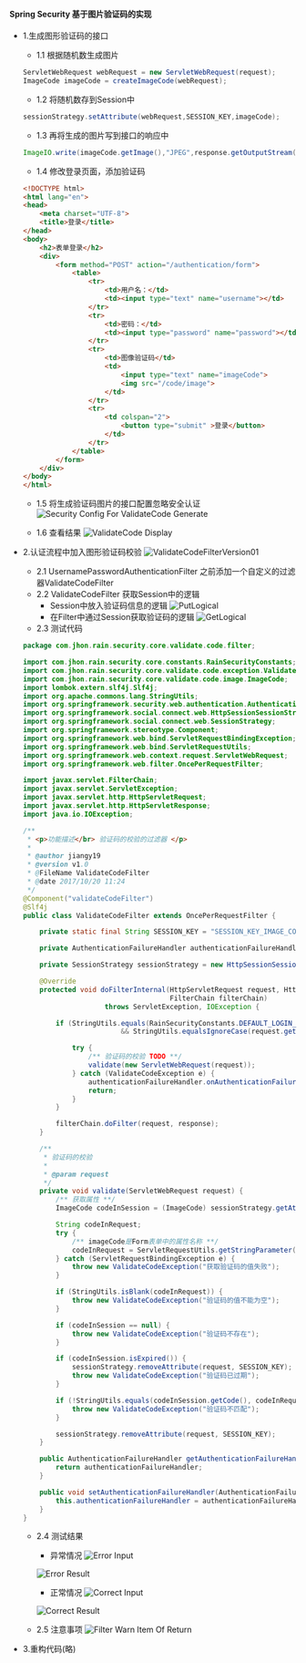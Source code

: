 #### Spring Security 基于图片验证码的实现

* 1.生成图形验证码的接口
    * 1.1 根据随机数生成图片
    
    ```java
    ServletWebRequest webRequest = new ServletWebRequest(request);
    ImageCode imageCode = createImageCode(webRequest);  
    ```
    * 1.2 将随机数存到Session中
    ```java
    sessionStrategy.setAttribute(webRequest,SESSION_KEY,imageCode);
    ```
    * 1.3 再将生成的图片写到接口的响应中
    ```java
    ImageIO.write(imageCode.getImage(),"JPEG",response.getOutputStream());
    ```
    
    * 1.4 修改登录页面，添加验证码
    ```html
    <!DOCTYPE html>
    <html lang="en">
    <head>
        <meta charset="UTF-8">
        <title>登录</title>
    </head>
    <body>
        <h2>表单登录</h2>
        <div>
            <form method="POST" action="/authentication/form">
                <table>
                    <tr>
                        <td>用户名：</td>
                        <td><input type="text" name="username"></td>
                    </tr>
                    <tr>
                        <td>密码：</td>
                        <td><input type="password" name="password"></td>
                    </tr>
                    <tr>
                        <td>图像验证码</td>
                        <td>
                            <input type="text" name="imageCode">
                            <img src="/code/image">
                        </td>
                    </tr>
                    <tr>
                        <td colspan="2">
                            <button type="submit" >登录</button>
                        </td>
                    </tr>
                </table>
            </form>
        </div>
    </body>
    </html>
    ```
    
    * 1.5 将生成验证码图片的接口配置忽略安全认证
    ![Security Config For ValidateCode Generate](../photos/ImageCodeGenerateIntf.png)
    
    * 1.6 查看结果
    ![ValidateCode Display](../photos/LoginFormWithValidateCode.png)
        
* 2.认证流程中加入图形验证码校验
    ![ValidateCodeFilterVersion01](../photos/ValidateCodeFilter-Version01.png)
    * 2.1 UsernamePasswordAuthenticationFilter 之前添加一个自定义的过滤器ValidateCodeFilter
    * 2.2 ValidateCodeFilter 获取Session中的逻辑
        * Session中放入验证码信息的逻辑
        ![PutLogical](../photos/ValidateCodeControllerGeneLogical.png)
        * 在Filter中通过Session获取验证码的逻辑
        ![GetLogical](../photos/ValidateCodeFilterGetLogical.png)
    * 2.3 测试代码
    
    ```java
    package com.jhon.rain.security.core.validate.code.filter;
    
    import com.jhon.rain.security.core.constants.RainSecurityConstants;
    import com.jhon.rain.security.core.validate.code.exception.ValidateCodeException;
    import com.jhon.rain.security.core.validate.code.image.ImageCode;
    import lombok.extern.slf4j.Slf4j;
    import org.apache.commons.lang.StringUtils;
    import org.springframework.security.web.authentication.AuthenticationFailureHandler;
    import org.springframework.social.connect.web.HttpSessionSessionStrategy;
    import org.springframework.social.connect.web.SessionStrategy;
    import org.springframework.stereotype.Component;
    import org.springframework.web.bind.ServletRequestBindingException;
    import org.springframework.web.bind.ServletRequestUtils;
    import org.springframework.web.context.request.ServletWebRequest;
    import org.springframework.web.filter.OncePerRequestFilter;
    
    import javax.servlet.FilterChain;
    import javax.servlet.ServletException;
    import javax.servlet.http.HttpServletRequest;
    import javax.servlet.http.HttpServletResponse;
    import java.io.IOException;
    
    /**
     * <p>功能描述</br> 验证码的校验的过滤器 </p>
     *
     * @author jiangy19
     * @version v1.0
     * @FileName ValidateCodeFilter
     * @date 2017/10/20 11:24
     */
    @Component("validateCodeFilter")
    @Slf4j
    public class ValidateCodeFilter extends OncePerRequestFilter {
    
    	private static final String SESSION_KEY = "SESSION_KEY_IMAGE_CODE";
    
    	private AuthenticationFailureHandler authenticationFailureHandler;
    
    	private SessionStrategy sessionStrategy = new HttpSessionSessionStrategy();
    
    	@Override
    	protected void doFilterInternal(HttpServletRequest request, HttpServletResponse response,
    	                                FilterChain filterChain)
    					throws ServletException, IOException {
    
    		if (StringUtils.equals(RainSecurityConstants.DEFAULT_LOGIN_PROCESSING_URL_FORM, request.getRequestURI())
    						&& StringUtils.equalsIgnoreCase(request.getMethod(), "POST")) {
    
    			try {
    				/** 验证码的校验 TODO **/
    				validate(new ServletWebRequest(request));
    			} catch (ValidateCodeException e) {
    				authenticationFailureHandler.onAuthenticationFailure(request, response, e);
    				return;
    			}
    		}
    
    		filterChain.doFilter(request, response);
    	}
    
    	/**
    	 * 验证码的校验
    	 *
    	 * @param request
    	 */
    	private void validate(ServletWebRequest request) {
    		/** 获取属性 **/
    		ImageCode codeInSession = (ImageCode) sessionStrategy.getAttribute(request, SESSION_KEY);
    
    		String codeInRequest;
    		try {
    			/** imageCode是Form表单中的属性名称 **/
    			codeInRequest = ServletRequestUtils.getStringParameter(request.getRequest(), "imageCode");
    		} catch (ServletRequestBindingException e) {
    			throw new ValidateCodeException("获取验证码的值失败");
    		}
    
    		if (StringUtils.isBlank(codeInRequest)) {
    			throw new ValidateCodeException("验证码的值不能为空");
    		}
    
    		if (codeInSession == null) {
    			throw new ValidateCodeException("验证码不存在");
    		}
    
    		if (codeInSession.isExpired()) {
    			sessionStrategy.removeAttribute(request, SESSION_KEY);
    			throw new ValidateCodeException("验证码已过期");
    		}
    
    		if (!StringUtils.equals(codeInSession.getCode(), codeInRequest)) {
    			throw new ValidateCodeException("验证码不匹配");
    		}
    
    		sessionStrategy.removeAttribute(request, SESSION_KEY);
    	}
    
    	public AuthenticationFailureHandler getAuthenticationFailureHandler() {
    		return authenticationFailureHandler;
    	}
    
    	public void setAuthenticationFailureHandler(AuthenticationFailureHandler authenticationFailureHandler) {
    		this.authenticationFailureHandler = authenticationFailureHandler;
    	}
    }
    ```
    * 2.4 测试结果
        * 异常情况
        ![Error Input](../photos/ValidateCodeErrorInput.png)
    
        ![Error Result](../photos/ValidateCodeErrorResult.png)
        
        * 正常情况
        ![Correct Input](../photos/CorrectValidateInput.png)
    
        ![Correct Result](../photos/CorrectValidateResult.png)
        
    * 2.5 注意事项
    ![Filter Warn Item Of Return](../photos/FilterWarn.png)

* 3.重构代码(略)
